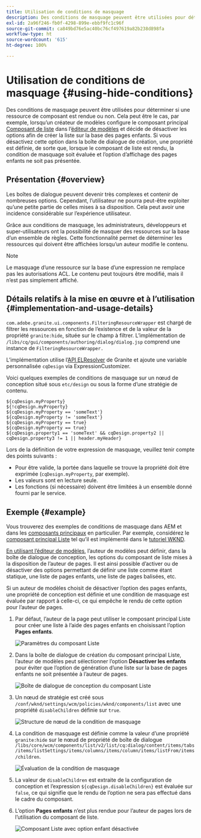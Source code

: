 ```yaml
---
title: Utilisation de conditions de masquage
description: Des conditions de masquage peuvent être utilisées pour déterminer si une ressource de composant est rendue ou non.
exl-id: 2a96f246-fb0f-4298-899e-ebbf9fc1c96f
source-git-commit: ca849bd76e5ac40bc76cf497619a82b238d898fa
workflow-type: ht
source-wordcount: '615'
ht-degree: 100%

---
```


# Utilisation de conditions de masquage {#using-hide-conditions}

Des conditions de masquage peuvent être utilisées pour déterminer si une ressource de composant est rendue ou non. Cela peut être le cas, par exemple, lorsqu’un créateur de modèles configure le composant principal [Composant de liste](https://experienceleague.adobe.com/docs/experience-manager-core-components/using/components/list.html?lang=fr) dans l’[éditeur de modèles](/help/sites-cloud/authoring/features/templates.md) et décide de désactiver les options afin de créer la liste sur la base des pages enfants. Si vous désactivez cette option dans la boîte de dialogue de création, une propriété est définie, de sorte que, lorsque le composant de liste est rendu, la condition de masquage soit évaluée et l’option d’affichage des pages enfants ne soit pas présentée.

## Présentation {#overview}

Les boîtes de dialogue peuvent devenir très complexes et contenir de nombreuses options. Cependant, l’utilisateur ne pourra peut-être exploiter qu’une petite partie de celles mises à sa disposition. Cela peut avoir une incidence considérable sur l’expérience utilisateur.

Grâce aux conditions de masquage, les administrateurs, développeurs et super-utilisateurs ont la possibilité de masquer des ressources sur la base d’un ensemble de règles. Cette fonctionnalité permet de déterminer les ressources qui doivent être affichées lorsqu’un auteur modifie le contenu.

>[!NOTE]
>
>Le masquage d’une ressource sur la base d’une expression ne remplace pas les autorisations ACL. Le contenu peut toujours être modifié, mais il n’est pas simplement affiché.

## Détails relatifs à la mise en œuvre et à l’utilisation {#implementation-and-usage-details}

`com.adobe.granite.ui.components.FilteringResourceWrapper` est chargé de filtrer les ressources en fonction de l’existence et de la valeur de la propriété `granite:hide`, située sur le champ à filtrer. L’implémentation de `/libs/cq/gui/components/authoring/dialog/dialog.jsp` comprend une instance de `FilteringResourceWrapper.`

L’implémentation utilise l’[API ELResolver](https://helpx.adobe.com/fr/experience-manager/6-5/sites/developing/using/reference-materials/granite-ui/api/jcr_root/libs/granite/ui/docs/server/el.html) de Granite et ajoute une variable personnalisée `cqDesign` via ExpressionCustomizer.

Voici quelques exemples de conditions de masquage sur un nœud de conception situé sous `etc/design` ou sous la forme d’une stratégie de contenu.

```
${cqDesign.myProperty}
${!cqDesign.myProperty}
${cqDesign.myProperty == 'someText'}
${cqDesign.myProperty != 'someText'}
${cqDesign.myProperty == true}
${cqDesign.myProperty == true}
${cqDesign.property1 == 'someText' && cqDesign.property2 || cqDesign.property3 != 1 || header.myHeader}
```

Lors de la définition de votre expression de masquage, veuillez tenir compte des points suivants :

* Pour être valide, la portée dans laquelle se trouve la propriété doit être exprimée (`cqDesign.myProperty`, par exemple).
* Les valeurs sont en lecture seule.
* Les fonctions (si nécessaire) doivent être limitées à un ensemble donné fourni par le service.

## Exemple {#example}

Vous trouverez des exemples de conditions de masquage dans AEM et dans les [composants principaux](https://experienceleague.adobe.com/docs/experience-manager-core-components/using/introduction.html?lang=fr) en particulier. Par exemple, considérez le [composant principal Liste](https://experienceleague.adobe.com/docs/experience-manager-core-components/using/components/list.html?lang=fr) tel qu’il est implémenté dans le [tutoriel WKND](/help/implementing/developing/introduction/develop-wknd-tutorial.md).

[En utilisant l’éditeur de modèles](/help/sites-cloud/authoring/features/templates.md), l’auteur de modèles peut définir, dans la boîte de dialogue de conception, les options du composant de liste mises à la disposition de l’auteur de pages. Il est ainsi possible d’activer ou de désactiver des options permettant de définir une liste comme étant statique, une liste de pages enfants, une liste de pages balisées, etc.

Si un auteur de modèles choisit de désactiver l’option des pages enfants, une propriété de conception est définie et une condition de masquage est évaluée par rapport à celle-ci, ce qui empêche le rendu de cette option pour l’auteur de pages.

1. Par défaut, l’auteur de la page peut utiliser le composant principal Liste pour créer une liste à l’aide des pages enfants en choisissant l’option **Pages enfants**.

   ![Paramètres du composant Liste](assets/hide-conditions-list-settings.png)

1. Dans la boîte de dialogue de création du composant principal Liste, l’auteur de modèles peut sélectionner l’option **Désactiver les enfants** pour éviter que l’option de génération d’une liste sur la base de pages enfants ne soit présentée à l’auteur de pages.

   ![Boîte de dialogue de conception du composant Liste](assets/hide-conditions-list-design.png)

1. Un nœud de stratégie est créé sous `/conf/wknd/settings/wcm/policies/wknd/components/list` avec une propriété `disableChildren` définie sur `true`.

   ![Structure de nœud de la condition de masquage](assets/hide-conditions-node-structure.png)

1. La condition de masquage est définie comme la valeur d’une propriété `granite:hide` sur le nœud de propriété de boîte de dialogue `/libs/core/wcm/components/list/v2/list/cq:dialog/content/items/tabs/items/listSettings/items/columns/items/column/items/listFrom/items/children`.

   ![Évaluation de la condition de masquage](assets/hide-conditions-evaluation.png)

1. La valeur de `disableChildren` est extraite de la configuration de conception et l’expression `${cqDesign.disableChildren}` est évaluée sur `false`, ce qui signifie que le rendu de l’option ne sera pas effectué dans le cadre du composant.

1. L’option **Pages enfants** n’est plus rendue pour l’auteur de pages lors de l’utilisation du composant de liste.

   ![Composant Liste avec option enfant désactivée](assets/hide-conditions-child-disabled.png)

